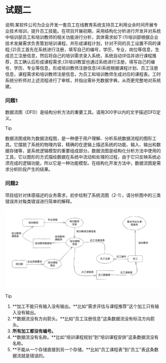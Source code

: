 # 试题二

说明:某软件公司为企业开发一套员工在线教育系统支持员工利用业余时间开展专业技术培训，提升员工技能。在项目开展初期，采用结构化分析进行开发并对系统中培训部员工和培训教师的相关功能进行分析，具体需求如下:(1)培训部根据企业技术发展需求负责策划培训课程，并形成课程计划，针对不同的员工设置不同的课程;(2)员工首先在系统进行注册，填写自己的编号，学历，专业，岗位等信息，生成员工注册信息，然后将自己的培训需求录入系统，系统自动评估并进行课程推荐，员工确认后形成课程需求;(3)培训教室也通过系统进行注册，填写自己的编号、学历、专业等信息，形成培训教师注册信息(4)系统根据课程计划、员工注册信息，课程需求和培训教师注册信息，为员工和培训教师生成对应的课程表。工时系统分析师对上述流程进行了审核，并指出需补充数据字典，从而更完整地对系统建。



### 问题1

数据流图（DFD）是结构分析方法的重要工具。请用300字以内的文字描述DFD定义。

> [!TIP]
>
> 数据流图或称为数据流程图，是一种便于用户理解、分析系统数据流程的图形工具。它摆脱了系统的物理内容，精确的在逻辑上描述系统的功能、输入、输出和数据存储等，是系统逻辑模型的重要组成部分。数据流图是结构化分析方法中使用的工具，它以图形的方式描绘数据在系统中流动和处理的过程，由于它只反映系统必须完成的逻辑功能，所以它是一种功能模型。在结构化开发方法中，数据流图是需求分析阶段产生的结果。

### 问题2

项目组针对体感描述的业务需求，初步绘制了系统流图（2-1），请分析图中的三类错误并对每类错误进行简单的解释。

![](../../../../../.images/202505/131155.png)

> [!tip]
>
> 1. **加工不能只有输入没有输出。**比如“需求评估与课程推荐”这个加工只有输入没有输出。
> 2. **数据流没有方向箭头。**比如“员工注册信息”这条数据流没有标注方向箭头。
> 3. **所有加工都没有编号。**
> 4. **数据流没有名称。**比如“培训课程规划“到“培训课程安排”这条数据流没有名称。
> 5. **不能从一个存储直接到另一个存储。**比如“员工课程表”到“员工”表这条数据流就是错误的。
